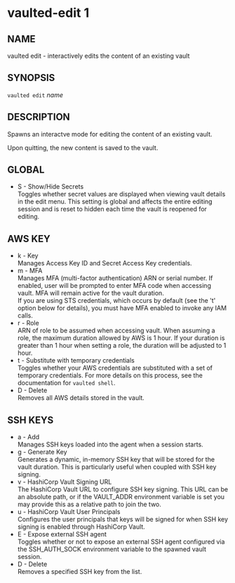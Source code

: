 vaulted-edit 1
==============

NAME
----

vaulted edit - interactively edits the content of an existing vault

SYNOPSIS
--------

`vaulted edit` *name*

DESCRIPTION
-----------

Spawns an interactve mode for editing the content of an existing vault.

Upon quitting, the new content is saved to the vault.

GLOBAL
------

* S - Show/Hide Secrets  
   Toggles whether secret values are displayed when viewing vault details
   in the edit menu. This setting is global and affects the entire editing
   session and is reset to hidden each time the vault is reopened for
   editing.

AWS KEY
-------

* k - Key  
   Manages Access Key ID and Secret Access Key credentials.
* m - MFA  
   Manages MFA (multi-factor authentication) ARN or serial number. If enabled,
   user will be prompted to enter MFA code when accessing vault. MFA will
   remain active for the vault duration.  
   If you are using STS credentials, which occurs by default (see the 't'
   option below for details), you must have MFA enabled to invoke any IAM calls.
* r - Role  
   ARN of role to be assumed when accessing vault.
   When assuming a role, the maximum duration allowed by AWS is 1 hour. If your
   duration is greater than 1 hour when setting a role, the duration will be
   adjusted to 1 hour.
* t - Substitute with temporary credentials  
   Toggles whether your AWS credentials are substituted with a set of temporary
   credentials. For more details on this process, see the documentation for
   `vaulted shell`.
* D - Delete  
   Removes all AWS details stored in the vault.

SSH KEYS
-------

* a - Add  
   Manages SSH keys loaded into the agent when a session starts.
* g - Generate Key  
   Generates a dynamic, in-memory SSH key that will be stored for the vault
   duration. This is particularly useful when coupled with SSH key signing.
* v - HashiCorp Vault Signing URL  
   The HashiCorp Vault URL to configure SSH key signing. This URL can be an
   absolute path, or if the VAULT_ADDR environment variable is set you may
   provide this as a relative path to join the two.
* u - HashiCorp Vault User Principals  
   Configures the user principals that keys will be signed for when SSH key
   signing is enabled through HashiCorp Vault.
* E - Expose external SSH agent  
   Toggles whether or not to expose an external SSH agent configured via
   the SSH_AUTH_SOCK environment variable to the spawned vault session.
* D - Delete  
   Removes a specified SSH key from the list.
